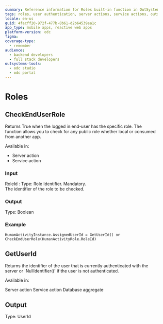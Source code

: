 ```yaml
---
summary: Reference information for Roles built-in function in OutSystems Developer Cloud (ODC).
tags: roles, user authentication, server actions, service actions, outsystems developer cloud
locale: en-us
guid: 4facff20-972f-477b-8b61-d2b64539ea1c
app_type: mobile apps, reactive web apps
platform-version: odc
figma:
coverage-type:
  - remember
audience:
  - backend developers
  - full stack developers
outsystems-tools:
  - odc studio
  - odc portal
---
```

# Roles

## CheckEndUserRole

Returns True when the logged in end-user has the specific role. The function allows you to check for any public role whether local or consumed from another app.

Available in:  

  * Server action
  * Service action

### Input

RoleId
:    Type: Role Identifier. Mandatory.  
The identifier of the role to be checked.

### Output

Type: Boolean

### Example

```
HumanActivityInstance.AssignedUserId = GetUserId() or CheckEndUserRole(HumanActivityRole.RoleId) 
```

## GetUserId

Returns the identifier of the user that is currently authenticated with the server or 'NullIdentifier()' if the user is not authenticated.

Available in:

Server action
Service action
Database aggregate

## Output

Type: UserId
